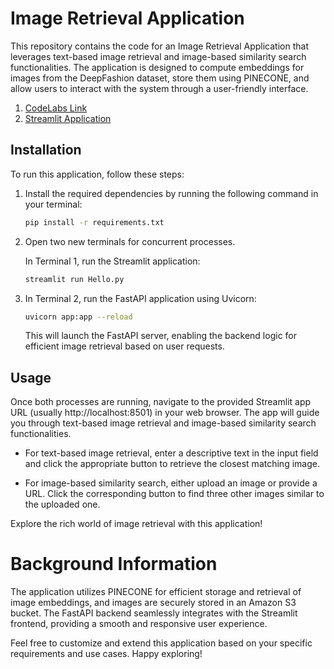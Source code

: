 # Image Retrieval Application

This repository contains the code for an Image Retrieval Application that leverages text-based image retrieval and image-based similarity search functionalities. The application is designed to compute embeddings for images from the DeepFashion dataset, store them using PINECONE, and allow users to interact with the system through a user-friendly interface.
1. [CodeLabs Link](https://codelabs-preview.appspot.com/?file_id=1Ww3bBMuvr5AdwmC-yPtXWK67wCeVEtW54jPR4uboBBg#0)
2. [Streamlit Application]()


## Installation

To run this application, follow these steps:

1. Install the required dependencies by running the following command in your terminal:

   ```bash
   pip install -r requirements.txt
    ```
2. Open two new terminals for concurrent processes.

    In Terminal 1, run the Streamlit application:
    ```bash
    streamlit run Hello.py
    ```
3. In Terminal 2, run the FastAPI application using Uvicorn:
    ```bash
    uvicorn app:app --reload
   ```
    This will launch the FastAPI server, enabling the backend logic for efficient image retrieval based on user requests. 

## Usage
Once both processes are running, navigate to the provided Streamlit app URL (usually http://localhost:8501) in your web browser. The app will guide you through text-based image retrieval and image-based similarity search functionalities.

- For text-based image retrieval, enter a descriptive text in the input field and click the appropriate button to retrieve the closest matching image.

- For image-based similarity search, either upload an image or provide a URL. Click the corresponding button to find three other images similar to the uploaded one.

Explore the rich world of image retrieval with this application!

# Background Information
The application utilizes PINECONE for efficient storage and retrieval of image embeddings, and images are securely stored in an Amazon S3 bucket. The FastAPI backend seamlessly integrates with the Streamlit frontend, providing a smooth and responsive user experience.

Feel free to customize and extend this application based on your specific requirements and use cases. Happy exploring!